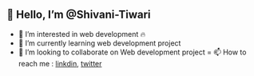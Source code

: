 ## 👋 Hello, I’m @Shivani-Tiwari
- 👀 I’m interested in web development :fire:
- 🌱 I’m currently learning web development project
- 💞️ I’m looking to collaborate on Web development project
= 📫 How to reach me : [linkdin]( https://www.linkedin.com/in/shivani-tiwari-b4820022a/),
[twitter](https://twitter.com/Shivanitiwari58)
                    
